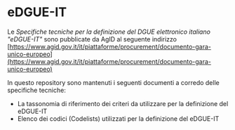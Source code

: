 # eDGUE-IT

Le *Specifiche tecniche per la definizione del DGUE elettronico italiano "eDGUE-IT"* sono pubblicate da AgID al seguente indirizzo [https://www.agid.gov.it/it/piattaforme/procurement/documento-gara-unico-europeo](https://www.agid.gov.it/it/piattaforme/procurement/documento-gara-unico-europeo)

In questo repository sono mantenuti i seguenti documenti a corredo delle specifiche tecniche:
- La tassonomia di riferimento dei criteri da utilizzare per la definizione del eDGUE-IT
- Elenco dei codici (Codelists) utilizzati per la definizione del eDGUE-IT
